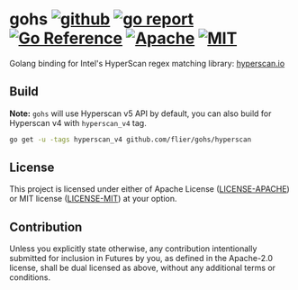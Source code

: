 # gohs [![github](https://github.com/flier/gohs/workflows/Continuous%20integration/badge.svg)](https://github.com/flier/gohs/actions?query=workflow%3A%22Continuous+integration%22) [![go report](https://goreportcard.com/badge/github.com/flier/gohs)](https://goreportcard.com/report/github.com/flier/gohs) [![Go Reference](https://pkg.go.dev/badge/github.com/flier/gohs/hyperscan.svg)](https://pkg.go.dev/github.com/flier/gohs/hyperscan) [![Apache](https://img.shields.io/badge/license-Apache-blue.svg)](https://github.com/flier/gohs/blob/master/LICENSE-APACHE) [![MIT](https://img.shields.io/badge/license-MIT-blue.svg)](https://github.com/flier/gohs/blob/master/LICENSE-MIT)

Golang binding for Intel's HyperScan regex matching library: [hyperscan.io](https://www.hyperscan.io/)

## Build

**Note:** `gohs` will use Hyperscan v5 API by default, you can also build for Hyperscan v4 with `hyperscan_v4` tag.

```bash
go get -u -tags hyperscan_v4 github.com/flier/gohs/hyperscan
```

## License

This project is licensed under either of Apache License ([LICENSE-APACHE](LICENSE-APACHE)) or MIT license ([LICENSE-MIT](LICENSE-MIT)) at your option.

## Contribution

Unless you explicitly state otherwise, any contribution intentionally submitted
for inclusion in Futures by you, as defined in the Apache-2.0 license, shall be
dual licensed as above, without any additional terms or conditions.
